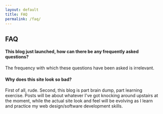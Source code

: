 ```yaml
---
layout: default
title: FAQ
permalink: /faq/
---
```

## FAQ

#### This blog just launched, how can there be any frequently asked questions?

The frequency with which these questions have been asked is irrelevant.

#### Why does this site look so bad?

First of all, rude. Second, this blog is part brain dump, part learning exercise. Posts will be about whatever I've got knocking around upstairs at the moment, while the actual site look and feel will be evolving as I learn and practice my web design/software development skills.